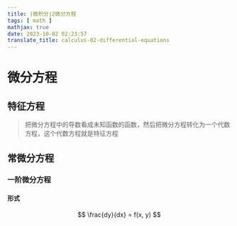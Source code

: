 ```yaml
---
title: ⌈微积分⌋2微分方程
tags: [ math ]
mathjax: true
date: 2023-10-02 02:23:57
translate_title: calculus-02-differential-equations
---
```


# 微分方程

## 特征方程

> 把微分方程中的导数看成未知函数的函数，然后把微分方程转化为一个代数方程，这个代数方程就是特征方程

## 常微分方程


### 一阶微分方程

#### 形式

$$ \frac{dy}{dx} = f(x, y) $$ 

